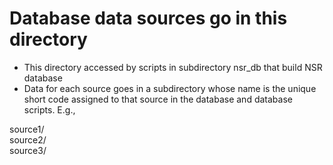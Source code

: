# Database data sources go in this directory

* This directory accessed by scripts in subdirectory nsr_db that build NSR database
* Data for each source goes in a subdirectory whose name is the unique short code assigned to that source in the database and database scripts. E.g., 

source1/  
source2/  
source3/  